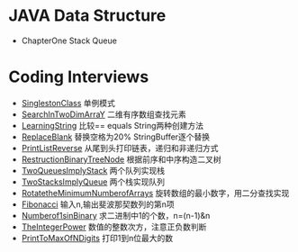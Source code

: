 # JAVA Data Structure

- ChapterOne Stack Queue

# Coding Interviews
- [SinglestonClass](https://github.com/guangxush/JavaDataStructure/blob/master/src/codingInterviews/SingletonClass1.java) 单例模式
- [SearchInTwoDimArraY](https://github.com/guangxush/JavaDataStructure/blob/master/src/codingInterviews/SearchInTwoDimArrays.java) 二维有序数组查找元素
- [LearningString](https://github.com/guangxush/JavaDataStructure/blob/master/src/codingInterviews/LearnString.java) 比较== equals String两种创建方法
- [ReplaceBlank](https://github.com/guangxush/JavaDataStructure/blob/master/src/codingInterviews/ReplaceBlank.java) 替换空格为20% StringBuffer逐个替换
- [PrintListReverse](https://github.com/guangxush/JavaDataStructure/blob/master/src/codingInterviews/PrintListReverse.java) 从尾到头打印链表，递归和非递归方式
- [RestructionBinaryTreeNode](https://github.com/guangxush/JavaDataStructure/blob/master/src/codingInterviews/RestructionBinaryTreeNode.java) 根据前序和中序构造二叉树
- [TwoQueuesImplyStack](https://github.com/guangxush/JavaDataStructure/blob/master/src/codingInterviews/TwoQueuesImplyStack.java) 两个队列实现栈
- [TwoStacksImplyQueue](https://github.com/guangxush/JavaDataStructure/blob/master/src/codingInterviews/TwoStacksImplyQueue.java) 两个栈实现队列
- [RotatetheMinimumNumberofArrays](https://github.com/guangxush/JavaDataStructure/blob/master/src/codingInterviews/RotatetheMinimumNumberofArrays.java) 旋转数组的最小数字，用二分查找实现
- [Fibonacci](https://github.com/guangxush/JavaDataStructure/blob/master/src/codingInterviews/Fibonacci.java) 输入n,输出斐波那契数列的第n项
- [Numberof1sinBinary](https://github.com/guangxush/JavaDataStructure/blob/master/src/codingInterviews/Numberof1sinBinary.java) 求二进制中1的个数，n=(n-1)&n
- [TheIntegerPower](https://github.com/guangxush/JavaDataStructure/blob/master/src/codingInterviews/TheIntegerPower.java) 数值的整数次方，注意正负数判断
- [PrintToMaxOfNDigits](https://github.com/guangxush/JavaDataStructure/blob/master/src/codingInterviews/PrintToMaxOfNDigits.java) 打印1到n位最大的数
